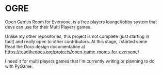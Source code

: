 # OGRE
Open Games Room for Everyone, is a free players lounge/lobby system that devs can use for their Multi Players games.

Unlike my other repositories, this project is not complete (just starting in fact) and really open to other contributors. At this stage, I started some Read the Docs design documentation at https://readthedocs.org/projects/open-game-rooms-for-everyone/

I need it for multi players games that I'm currently writing or planning to do with PyGame.
